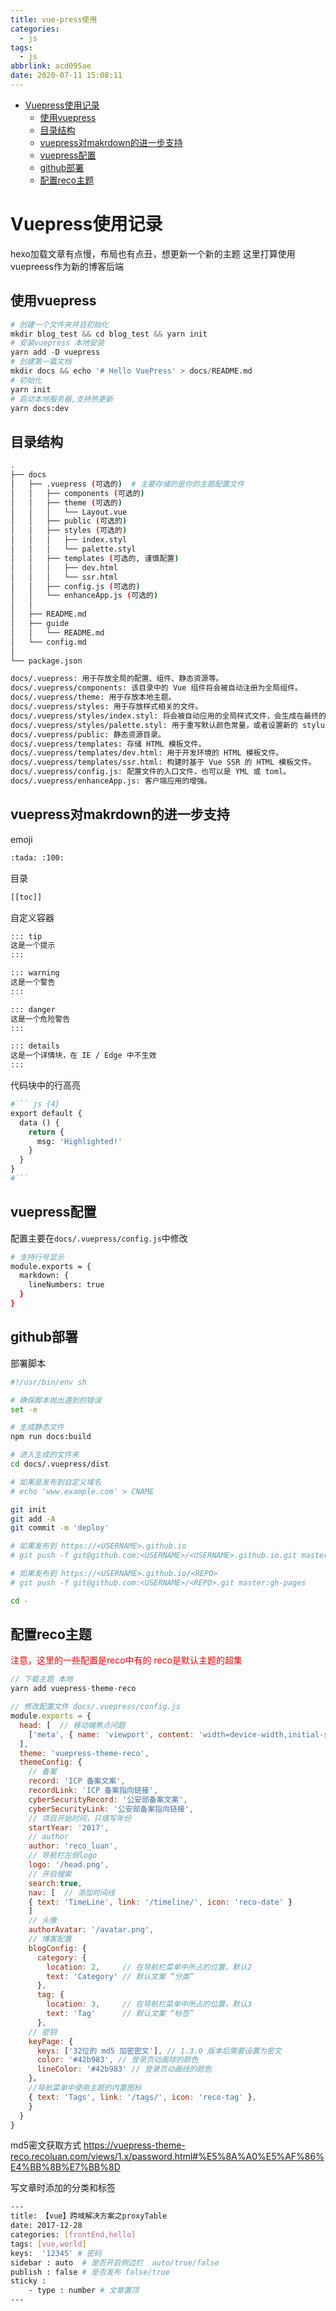 ```yaml
---
title: vue-press使用
categories:
  - js
tags:
  - js
abbrlink: acd095ae
date: 2020-07-11 15:08:11
---
```



<!-- @import "[TOC]" {cmd="toc" depthFrom=1 depthTo=6 orderedList=false} -->

<!-- code_chunk_output -->

- [Vuepress使用记录](#vuepress使用记录)
  - [使用vuepress](#使用vuepress)
  - [目录结构](#目录结构)
  - [vuepress对makrdown的进一步支持](#vuepress对makrdown的进一步支持)
  - [vuepress配置](#vuepress配置)
  - [github部署](#github部署)
  - [配置reco主题](#配置reco主题)

<!-- /code_chunk_output -->
<!-- more -->



# Vuepress使用记录
hexo加载文章有点慢，布局也有点丑，想更新一个新的主题
这里打算使用vuepreess作为新的博客后端



## 使用vuepress
```python
# 创建一个文件夹并且初始化
mkdir blog_test && cd blog_test && yarn init
# 安装vuepress 本地安装
yarn add -D vuepress
# 创建第一篇文档
mkdir docs && echo '# Hello VuePress' > docs/README.md
# 初始化
yarn init
# 启动本地服务器,支持热更新
yarn docs:dev  
```

## 目录结构
```bash
.
├── docs
│   ├── .vuepress (可选的)  # 主要存储的是你的主题配置文件
│   │   ├── components (可选的)
│   │   ├── theme (可选的)
│   │   │   └── Layout.vue
│   │   ├── public (可选的)
│   │   ├── styles (可选的)
│   │   │   ├── index.styl
│   │   │   └── palette.styl
│   │   ├── templates (可选的, 谨慎配置)
│   │   │   ├── dev.html
│   │   │   └── ssr.html
│   │   ├── config.js (可选的)
│   │   └── enhanceApp.js (可选的)
│   │ 
│   ├── README.md
│   ├── guide
│   │   └── README.md
│   └── config.md
│ 
└── package.json

docs/.vuepress: 用于存放全局的配置、组件、静态资源等。
docs/.vuepress/components: 该目录中的 Vue 组件将会被自动注册为全局组件。
docs/.vuepress/theme: 用于存放本地主题。
docs/.vuepress/styles: 用于存放样式相关的文件。
docs/.vuepress/styles/index.styl: 将会被自动应用的全局样式文件，会生成在最终的 CSS 文件结尾，具有比默认样式更高的优先级。
docs/.vuepress/styles/palette.styl: 用于重写默认颜色常量，或者设置新的 stylus 颜色常量。
docs/.vuepress/public: 静态资源目录。
docs/.vuepress/templates: 存储 HTML 模板文件。
docs/.vuepress/templates/dev.html: 用于开发环境的 HTML 模板文件。
docs/.vuepress/templates/ssr.html: 构建时基于 Vue SSR 的 HTML 模板文件。
docs/.vuepress/config.js: 配置文件的入口文件，也可以是 YML 或 toml。
docs/.vuepress/enhanceApp.js: 客户端应用的增强。

```


## vuepress对makrdown的进一步支持

emoji
```bash
:tada: :100:
```
目录
```bash
[[toc]]
```
自定义容器
```bash
::: tip
这是一个提示
:::

::: warning
这是一个警告
:::

::: danger
这是一个危险警告
:::

::: details
这是一个详情块，在 IE / Edge 中不生效
:::
```

代码块中的行高亮
```py
#``` js {4}
export default {
  data () {
    return {
      msg: 'Highlighted!'
    }
  }
}
#```
```


## vuepress配置
配置主要在`docs/.vuepress/config.js`中修改
```bash
# 支持行号显示
module.exports = {
  markdown: {
    lineNumbers: true
  }
}

```


## github部署
部署脚本
```bash
#!/usr/bin/env sh

# 确保脚本抛出遇到的错误
set -e

# 生成静态文件
npm run docs:build

# 进入生成的文件夹
cd docs/.vuepress/dist

# 如果是发布到自定义域名
# echo 'www.example.com' > CNAME

git init
git add -A
git commit -m 'deploy'

# 如果发布到 https://<USERNAME>.github.io
# git push -f git@github.com:<USERNAME>/<USERNAME>.github.io.git master

# 如果发布到 https://<USERNAME>.github.io/<REPO>
# git push -f git@github.com:<USERNAME>/<REPO>.git master:gh-pages

cd -
```

## 配置reco主题

<font color='red'>注意，这里的一些配置是reco中有的 reco是默认主题的超集</font>

```js
// 下载主题 本地
yarn add vuepress-theme-reco

// 修改配置文件 docs/.vuepress/config.js
module.exports = {
  head: [  // 移动端焦点问题
    ['meta', { name: 'viewport', content: 'width=device-width,initial-scale=1,user-scalable=no' }]
  ],
  theme: 'vuepress-theme-reco',
  themeConfig: {
    // 备案
    record: 'ICP 备案文案',
    recordLink: 'ICP 备案指向链接',
    cyberSecurityRecord: '公安部备案文案',
    cyberSecurityLink: '公安部备案指向链接',
    // 项目开始时间，只填写年份
    startYear: '2017',
    // author
    author: 'reco_luan',
    // 导航栏左侧logo
    logo: '/head.png', 
    // 开启搜索
    search:true,
    nav: [  // 添加时间线
    { text: 'TimeLine', link: '/timeline/', icon: 'reco-date' }
    ]
    // 头像
    authorAvatar: '/avatar.png',
    // 博客配置
    blogConfig: {
      category: {
        location: 2,     // 在导航栏菜单中所占的位置，默认2
        text: 'Category' // 默认文案 “分类”
      },
      tag: {
        location: 3,     // 在导航栏菜单中所占的位置，默认3
        text: 'Tag'      // 默认文案 “标签”
      },
    // 密钥
    keyPage: {
      keys: ['32位的 md5 加密密文'], // 1.3.0 版本后需要设置为密文
      color: '#42b983', // 登录页动画球的颜色
      lineColor: '#42b983' // 登录页动画线的颜色
    }，
    //导航菜单中使用主题的内置图标
    { text: 'Tags', link: '/tags/', icon: 'reco-tag' },
    }
  }
}
```
md5密文获取方式
https://vuepress-theme-reco.recoluan.com/views/1.x/password.html#%E5%8A%A0%E5%AF%86%E4%BB%8B%E7%BB%8D

写文章时添加的分类和标签
```bash
---
title: 【vue】跨域解决方案之proxyTable
date: 2017-12-28
categories: [frontEnd,hello]
tags: [vue,world]
keys:  '12345' # 密码
sidebar : auto  # 是否开启侧边栏  auto/true/false
publish : false # 是否发布 false/true
sticky : 
    - type : number # 文章置顶
---
```

